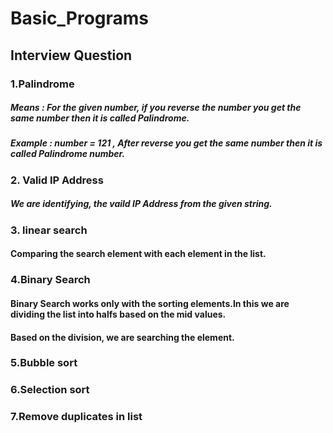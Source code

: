 # Basic_Programs

## Interview Question
### 1.Palindrome 
##### Means : For the given number, if you reverse the number you get the same number then it is called Palindrome.
##### Example : number = 121 , After reverse you get the same number then it is called Palindrome number. 

### 2. Valid IP Address
##### We are identifying, the vaild IP Address from the given string.

### 3. linear search
#### Comparing the search element with each element in the list.

### 4.Binary Search
#### Binary Search works only with the sorting elements.In this we are dividing the list into halfs based on the mid values.
#### Based on the division, we are searching the element.

### 5.Bubble sort

### 6.Selection sort

### 7.Remove duplicates in list
